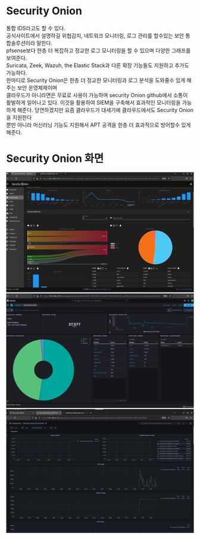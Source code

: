 # Security Onion

통합 IDS라고도 할 수 있다.  
공식사이트에서 설명하길 위협감지, 네트워크 모니터링, 로그 관리를 할수있는 보안  통합솔루션이라 말한다.  
pfsense보다 한층 더 복잡하고 정교한 로그 모니터링을 할 수 있으며 다양한 그래프를 보여준다.  
Suricata, Zeek, Wazuh, the Elastic Stack과 다른 확장 기능들도 지원하고 추가도 가능하다.  
한마디로 Security Onion은 한층 더 정교한 모니터링과 로그 분석을 도와줄수 있게 해주는 보안 운영체제이며  
클라우드가 아니라면은 무료로 사용이 가능하며 security Onion github에서 소통이 활발하게 일어나고 있다.
이것을 활용하여 SIEM을 구축해서 효과적인 모니터링을 가능하게 해준다. 당연하겠지만 요즘 클라우드가 대세기에 클라우드에서도 Security Onion을 지원한다  
뿐만 아니라 머신러닝 기능도 지원해서 APT 공격을 한층 더 효과적으로 방어할수 있게 해준다.  

# Security Onion 화면

![Security_Onion](../img/Security_Onion.png)
![Security_Onion](../img/Security_Onion1.png)
![Security_Onion](../img/Security_Onion2.png)